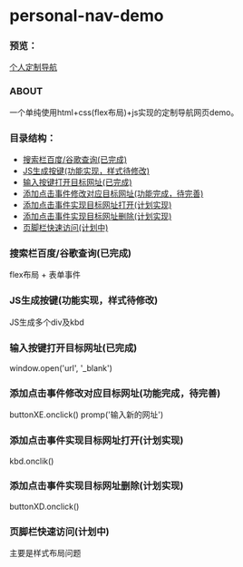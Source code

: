# personal-nav-demo

### 预览：
[个人定制导航](https://lynn-zuo.github.io/personal-nav-demo/index.html)

### ABOUT
一个单纯使用html+css(flex布局)+js实现的定制导航网页demo。

### 目录结构：
* [搜索栏百度/谷歌查询(已完成)](#1)
* [JS生成按键(功能实现，样式待修改)](#2)
* [输入按键打开目标网址(已完成)](#3)
* [添加点击事件修改对应目标网址(功能完成，待完善)](#4)
* [添加点击事件实现目标网址打开(计划实现)](#5)
* [添加点击事件实现目标网址删除(计划实现)](#6)
* [页脚栏快速访问(计划中)](#7)

<h3 id="1">搜索栏百度/谷歌查询(已完成)</h3>
flex布局 + 表单事件

<h3 id="2">JS生成按键(功能实现，样式待修改)</h3>
JS生成多个div及kbd

<h3 id="3">输入按键打开目标网址(已完成)</h3>
window.open('url', '_blank')

<h3 id="4">添加点击事件修改对应目标网址(功能完成，待完善)</h3>
buttonXE.onclick()
promp('输入新的网址')

<h3 id="5">添加点击事件实现目标网址打开(计划实现)</h3>
kbd.onclik()

<h3 id="6">添加点击事件实现目标网址删除(计划实现)</h3>
buttonXD.onclick()

<h3 id="7">页脚栏快速访问(计划中)</h3>
主要是样式布局问题


